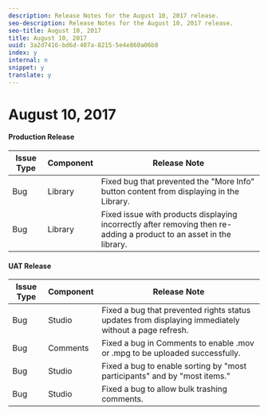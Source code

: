 ```yaml
---
description: Release Notes for the August 10, 2017 release.
seo-description: Release Notes for the August 10, 2017 release.
seo-title: August 10, 2017
title: August 10, 2017
uuid: 3a2d7416-bd6d-407a-8215-5e4e860a06b8
index: y
internal: n
snippet: y
translate: y
---
```


# August 10, 2017


#### Production Release
| **Issue Type** |**Component** |**Release Note** |
|---|---|---|
| Bug |Library |Fixed bug that prevented the "More Info" button content from displaying in the Library. |
| Bug |Library |Fixed issue with products displaying incorrectly after removing then re-adding a product to an asset in the library. |


#### UAT Release
| **Issue Type** |**Component** |**Release Note** |
|---|---|---|
| Bug |Studio |Fixed a bug that prevented rights status updates from displaying immediately without a page refresh. |
| Bug |Comments |Fixed a bug in Comments to enable .mov or .mpg to be uploaded successfully. |
| Bug |Studio |Fixed a bug to enable sorting by "most participants" and by "most items." |
| Bug |Studio |Fixed a bug to allow bulk trashing comments. |

